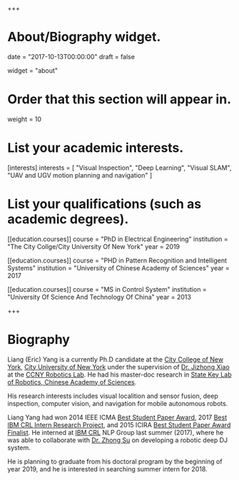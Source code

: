 +++
# About/Biography widget.

date = "2017-10-13T00:00:00"
draft = false

widget = "about"

# Order that this section will appear in.
weight = 10

# List your academic interests.
[interests]
  interests = [
    "Visual Inspection",
    "Deep Learning",
    "Visual SLAM",
    "UAV and UGV motion planning and navigation"
  ]

# List your qualifications (such as academic degrees).
[[education.courses]]
  course = "PhD in Electrical Engineering"
  institution = "The City Collge/City University Of New York"
  year = 2019

[[education.courses]]
  course = "PHD in Pattern Recognition and Intelligent Systems"
  institution = "University of Chinese Academy of Sciences"
  year = 2017

[[education.courses]]
  course = "MS in Control System"
  institution = "University Of Science And Technology Of China"
  year = 2013
 
+++

# Biography
Liang (Eric) Yang is a currently Ph.D candidate at the [City College of New York](https://www.ccny.cuny.edu/), [City University of New York](http://www2.cuny.edu/) under the supervision of [Dr. Jizhong Xiao](http://www-ee.ccny.cuny.edu/www/web/jxiao/jxiao.html) at the [CCNY Robotics Lab](https://ccny-ros-pkg.github.io/). He had his master-doc research in [State Key Lab of Robotics, Chinese Academy of Sciences](http://english.sia.cas.cn/rh/rp/201408/t20140814_125856.html).

His research interests includes visual localition and sensor fusion, deep inspection, computer vision, and navigation for mobile autonomous robots.

Liang Yang had won 2014 IEEE ICMA [Best Student Paper Award](http://2014.ieee-icma.org/), 2017 [Best IBM CRL Intern Research Project](http://research.ibm.com/labs/china/), and 2015 ICIRA [Best Student Paper Award Finalist](http://www.icira2015.org/Channel/award.html). He interned at [IBM CRL](http://research.ibm.com/labs/china/) NLP Group last summer (2017), where he was able to collaborate with [Dr. Zhong Su](http://researcher.watson.ibm.com/researcher/view.php?person=cn-suzhong) on developing a robotic deep DJ system.

He is planning to graduate from his doctoral program by the beginning of year 2019, and he is interested in searching summer intern for 2018.

